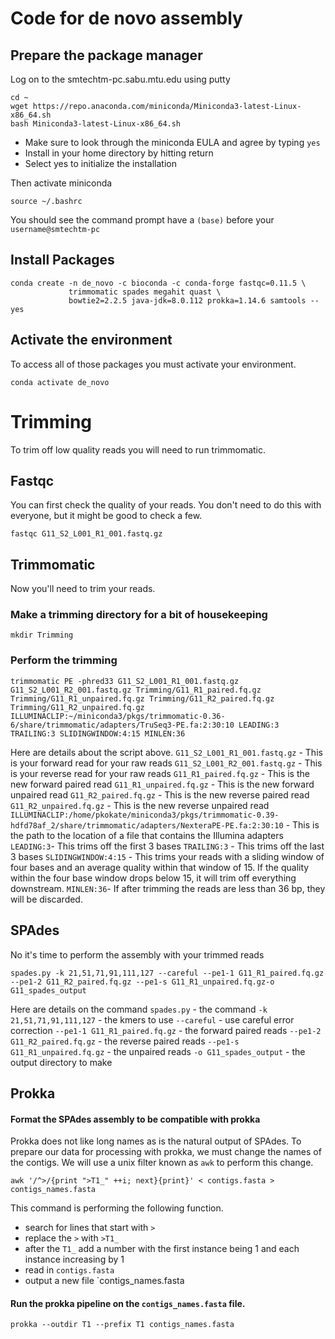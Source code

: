 # Code for de novo assembly
## Prepare the package manager

Log on to the smtechtm-pc.sabu.mtu.edu using putty

```{BASH}
cd ~
wget https://repo.anaconda.com/miniconda/Miniconda3-latest-Linux-x86_64.sh
bash Miniconda3-latest-Linux-x86_64.sh
```
- Make sure to look through the miniconda EULA and agree by typing `yes`  
- Install in your home directory by hitting return  
- Select yes to initialize the installation

Then activate miniconda
```{BASH}
source ~/.bashrc
```
You should see the command prompt have a `(base)` before your `username@smtechtm-pc`

## Install Packages

```{BASH}
conda create -n de_novo -c bioconda -c conda-forge fastqc=0.11.5 \
             trimmomatic spades megahit quast \
             bowtie2=2.2.5 java-jdk=8.0.112 prokka=1.14.6 samtools --yes
```

## Activate the environment
To access all of those packages you must activate your environment.

```{BASH}
conda activate de_novo
```

# Trimming

To trim off low quality reads you will need to run trimmomatic.

## Fastqc
You can first check the quality of your reads. You don't need to do this with everyone, but it might be good to check a few.

```{BASH}
fastqc G11_S2_L001_R1_001.fastq.gz
```

## Trimmomatic
Now you'll need to trim your reads.

### Make a trimming directory for a bit of housekeeping
```{BASH}
mkdir Trimming
```
### Perform the trimming

```{BASH} 
trimmomatic PE -phred33 G11_S2_L001_R1_001.fastq.gz G11_S2_L001_R2_001.fastq.gz Trimming/G11_R1_paired.fq.gz Trimming/G11_R1_unpaired.fq.gz Trimming/G11_R2_paired.fq.gz Trimming/G11_R2_unpaired.fq.gz ILLUMINACLIP:~/miniconda3/pkgs/trimmomatic-0.36-6/share/trimmomatic/adapters/TruSeq3-PE.fa:2:30:10 LEADING:3 TRAILING:3 SLIDINGWINDOW:4:15 MINLEN:36
```
Here are details about the script above.
`G11_S2_L001_R1_001.fastq.gz` - This is your forward read for your raw reads
`G11_S2_L001_R2_001.fastq.gz` - This is your reverse read for your raw reads 
`G11_R1_paired.fq.gz` - This is the new forward paired read
`G11_R1_unpaired.fq.gz` - This is the new forward unpaired read
`G11_R2_paired.fq.gz` - This is the new reverse paired read
`G11_R2_unpaired.fq.gz` - This is the new reverse unpaired read
`ILLUMINACLIP:/home/pkokate/miniconda3/pkgs/trimmomatic-0.39-hdfd78af_2/share/trimmomatic/adapters/NexteraPE-PE.fa:2:30:10`  - This is the path to the location of a file that contains the Illumina adapters
`LEADING:3`- This trims off the first 3 bases
`TRAILING:3` - This trims off the last 3 bases
`SLIDINGWINDOW:4:15` - This trims your reads with a sliding window of four bases and an average quality within that window of 15.  If the quality within the four base window drops below 15, it will trim off everything downstream.
`MINLEN:36`- If after trimming the reads are less than 36 bp, they will be discarded.

## SPAdes

No it's time to perform the assembly with your trimmed reads


```{BASH}
spades.py -k 21,51,71,91,111,127 --careful --pe1-1 G11_R1_paired.fq.gz --pe1-2 G11_R2_paired.fq.gz --pe1-s G11_R1_unpaired.fq.gz-o G11_spades_output
```
Here are details on the command
`spades.py` - the command
`-k 21,51,71,91,111,127` - the kmers to use
`--careful` - use careful error correction
`--pe1-1 G11_R1_paired.fq.gz` - the forward paired reads
`--pe1-2 G11_R2_paired.fq.gz` - the reverse paired reads
`--pe1-s G11_R1_unpaired.fq.gz` - the unpaired reads
`-o G11_spades_output` - the output directory to make

## Prokka

#### Format the SPAdes assembly to be compatible with prokka
Prokka does not like long names as is the natural output of SPAdes.  To prepare our data for processing with prokka, we must change the names of the contigs.  We will use a unix filter known as `awk` to perform this change.
```{BASH}
awk '/^>/{print ">T1_" ++i; next}{print}' < contigs.fasta > contigs_names.fasta
```
This command is performing the following function.
-  search for lines that start with `>`
-  replace the `>` with `>T1_`
-  after the `T1_` add a number with the first instance being 1 and each instance increasing by 1
-  read in `contigs.fasta`
-  output a new file `contigs_names.fasta

#### Run the prokka pipeline on the `contigs_names.fasta` file.
```{BASH}
prokka --outdir T1 --prefix T1 contigs_names.fasta
```
